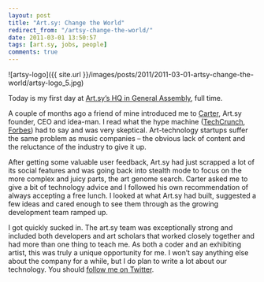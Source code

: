 ```yaml
---
layout: post
title: "Art.sy: Change the World"
redirect_from: "/artsy-change-the-world/"
date: 2011-03-01 13:50:57
tags: [art.sy, jobs, people]
comments: true
---
```

![artsy-logo]({{ site.url }}/images/posts/2011/2011-03-01-artsy-change-the-world/artsy-logo_5.jpg)

Today is my first day at [Art.sy’s HQ in General Assembly](http://www.generalassemb.ly), full time.

A couple of months ago a friend of mine introduced me to [Carter](http://twitter.com/carterac), Art.sy founder, CEO and idea-man. I read what the hype machine ([TechCrunch](http://techcrunch.com/2010/11/24/art-sy-1-25-million-schmidt-murdoch-dorsey/), [Forbes](http://blogs.forbes.com/raquellaneri/2010/11/11/names-you-need-to-know-in-2011-art-sy/?boxes=financechannelforbes)) had to say and was very skeptical. Art-technology startups suffer the same problem as music companies – the obvious lack of content and the reluctance of the industry to give it up.

After getting some valuable user feedback, Art.sy had just scrapped a lot of its social features and was going back into stealth mode to focus on the more complex and juicy parts, the art genome search. Carter asked me to give a bit of technology advice and I followed his own recommendation of always accepting a free lunch. I looked at what Art.sy had built, suggested a few ideas and cared enough to see them through as the growing development team ramped up.

I got quickly sucked in. The art.sy team was exceptionally strong and included both developers and art scholars that worked closely together and had more than one thing to teach me. As both a coder and an exhibiting artist, this was truly a unique opportunity for me. I won’t say anything else about the company for a while, but I do plan to write a lot about our technology. You should [follow me on Twitter](http://twitter.com/dblockdotorg).
